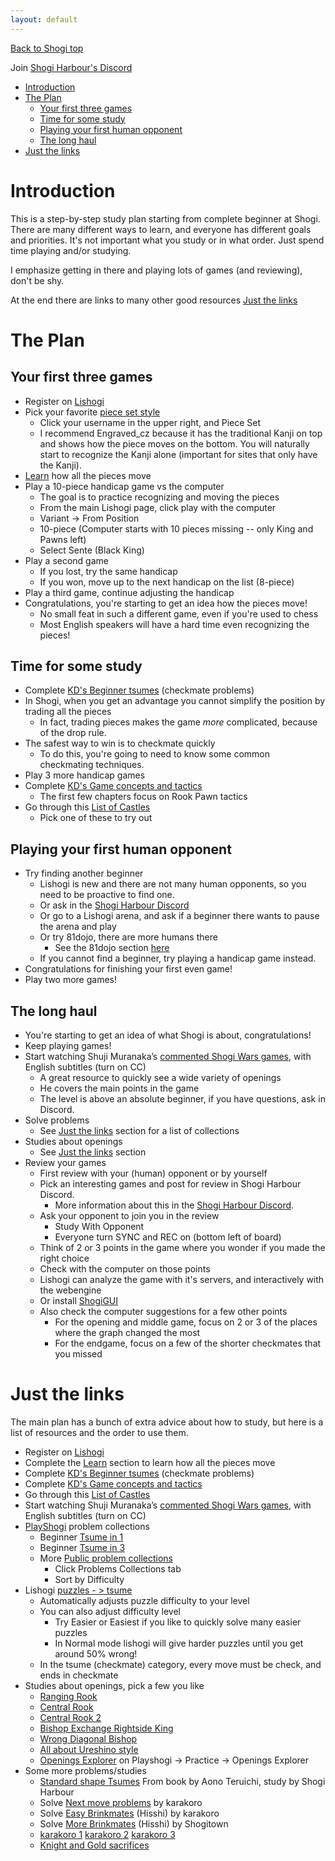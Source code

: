 ```yaml
---
layout: default
---
```


[Back to Shogi top](intro)

Join [Shogi Harbour's Discord](https://discord.gg/wggn65v)

-   [Introduction](#introduction)
-   [The Plan](#the-plan)
    -   [Your first three games](#your-first-three-games)
    -   [Time for some study](#time-for-some-study)
    -   [Playing your first human opponent](#playing-your-first-human-opponent)
    -   [The long haul](#the-long-haul)
-   [Just the links](#just-the-links)

# Introduction

This is a step-by-step study plan starting from complete beginner at Shogi.
There are many different ways to learn, and everyone has different
goals and priorities. It's not important what you study or in what order.
Just spend time playing and/or studying.

I emphasize getting in there and playing lots of games (and reviewing), don't be shy.

At the end there are links to many other good resources [Just the links](#just-the-links)

# The Plan

## Your first three games

-   Register on [Lishogi](https://lishogi.org)
-   Pick your favorite [piece set style](lishogi_pieces)
    -   Click your username in the upper right, and Piece Set
    -   I recommend Engraved_cz because it has the traditional Kanji on top and shows how the piece moves on the bottom.
        You will naturally start to recognize the Kanji alone (important for sites that only have the Kanji).
-   [Learn](https://lishogi.org/learn) how all the pieces move
-   Play a 10-piece handicap game vs the computer
    -   The goal is to practice recognizing and moving the pieces
    -   From the main Lishogi page, click play with the computer
    -   Variant -> From Position
    -   10-piece (Computer starts with 10 pieces missing -- only King and Pawns left)
    -   Select Sente (Black King)
-   Play a second game
    -   If you lost, try the same handicap
    -   If you won, move up to the next handicap on the list (8-piece)
-   Play a third game, continue adjusting the handicap
-   Congratulations, you're starting to get an idea how the pieces move!
    -   No small feat in such a different game, even if you're used to chess
    -   Most English speakers will have a hard time even recognizing the pieces!

## Time for some study

-   Complete [KD's Beginner tsumes](https://lishogi.org/study/4XssSDlR) (checkmate problems)
-   In Shogi, when you get an advantage you cannot simplify the position by trading all the pieces
    -   In fact, trading pieces makes the game _more_ complicated, because of the drop rule.
-   The safest way to win is to checkmate quickly
    -   To do this, you're going to need to know some common checkmating techniques.
-   Play 3 more handicap games
-   Complete [KD's Game concepts and tactics](https://lishogi.org/study/cgqKMj1v)
    -   The first few chapters focus on Rook Pawn tactics
-   Go through this [List of Castles](https://lishogi.org/study/O591ZfdK)
    -   Pick one of these to try out

## Playing your first human opponent

-   Try finding another beginner
    -   Lishogi is new and there are not many human opponents, so you need to be proactive to find one.
    -   Or ask in the [Shogi Harbour Discord](https://discord.gg/wggn65v)
    -   Or go to a Lishogi arena, and ask if a beginner there wants to pause the arena and play
    -   Or try 81dojo, there are more humans there
        -   See the 81dojo section [here](intro)
    -   If you cannot find a beginner, try playing a handicap game instead.
-   Congratulations for finishing your first even game!
-   Play two more games!

## The long haul

-   You're starting to get an idea of what Shogi is about, congratulations!
-   Keep playing games!
-   Start watching Shuji Muranaka’s [commented Shogi Wars games](https://www.youtube.com/playlist?list=PLi002ZNuMn65AZlsQJNnl4MVm_gjh4DV_), with English subtitles (turn on CC)
    -   A great resource to quickly see a wide variety of openings
    -   He covers the main points in the game
    -   The level is above an absolute beginner, if you have questions, ask in Discord.
-   Solve problems
    -   See [Just the links](#just-the-links) section for a list of collections
-   Studies about openings
    -   See [Just the links](#just-the-links) section
-   Review your games
    -   First review with your (human) opponent or by yourself
    -   Pick an interesting games and post for review in Shogi Harbour Discord.
        -   More information about this in the [Shogi Harbour Discord](https://discord.gg/wggn65v).
    -   Ask your opponent to join you in the review
        -   Study With Opponent
        -   Everyone turn SYNC and REC on (bottom left of board)
    -   Think of 2 or 3 points in the game where you wonder if you made the right choice
    -   Check with the computer on those points
    -   Lishogi can analyze the game with it's servers, and interactively with the webengine
    -   Or install [ShogiGUI](https://drive.google.com/file/d/1c1ceiA24FYA8_s8goBMvdQOvsBi2HVFb)
    -   Also check the computer suggestions for a few other points
        -   For the opening and middle game, focus on 2 or 3 of the places where the graph changed the most
        -   For the endgame, focus on a few of the shorter checkmates that you missed

# Just the links

The main plan has a bunch of extra advice about how to study, but here is a
list of resources and the order to use them.

-   Register on [Lishogi](https://lishogi.org)
-   Complete the [Learn](https://lishogi.org/learn) section to learn how all the pieces move
-   Complete [KD's Beginner tsumes](https://lishogi.org/study/4XssSDlR) (checkmate problems)
-   Complete [KD's Game concepts and tactics](https://lishogi.org/study/cgqKMj1v)
-   Go through this [List of Castles](https://lishogi.org/study/O591ZfdK)
-   Start watching Shuji Muranaka’s [commented Shogi Wars games](https://www.youtube.com/playlist?list=PLi002ZNuMn65AZlsQJNnl4MVm_gjh4DV_), with English subtitles (turn on CC)
-   [PlayShogi](http://playshogi.com) problem collections
    -   Beginner [Tsume in 1](https://playshogi.com/#Problems:7:0:null)
    -   Beginner [Tsume in 3](https://playshogi.com/#Problems:19:0:null)
    -   More [Public problem collections](https://playshogi.com/#PublicCollections:null)
        -   Click Problems Collections tab
        -   Sort by Difficulty
-   Lishogi [puzzles - > tsume](https://lishogi.org/training/tsume)
    -   Automatically adjusts puzzle difficulty to your level
    -   You can also adjust difficulty level
        -   Try Easier or Easiest if you like to quickly solve many easier puzzles
        -   In Normal mode lishogi will give harder puzzles until you get around 50% wrong!
    -   In the tsume (checkmate) category, every move must be check, and ends in checkmate
-   Studies about openings, pick a few you like
    -   [Ranging Rook](https://lishogi.org/study/eo0pa339)
    -   [Central Rook](https://lishogi.org/study/8L2ZWmEy)
    -   [Central Rook 2](https://lishogi.org/study/T6GPWhvE)
    -   [Bishop Exchange Rightside King](https://lishogi.org/study/1aG4uoEP)
    -   [Wrong Diagonal Bishop](https://lishogi.org/study/A7danIVZ)
    -   [All about Ureshino style](https://lishogi.org/study/1EZOLd9i)
    -   [Openings Explorer](https://playshogi.com/#Openings:lnsgkgsnl/1r5b1/ppppppppp/9/9/9/PPPPPPPPP/1B5R1/LNSGKGSNL%20b%20-) on Playshogi -> Practice -> Openings Explorer
-   Some more problems/studies
    -   [Standard shape Tsumes](https://lishogi.org/study/AauH6dBj) From book by Aono Teruichi, study by Shogi Harbour
    -   Solve [Next move problems](https://lishogi.org/study/EBB09B2r) by karakoro
    -   Solve [Easy Brinkmates](https://lishogi.org/study/kDG1whmZ) (Hisshi) by karakoro
    -   Solve [More Brinkmates](https://lishogi.org/study/ER1gVQZM) (Hisshi) by Shogitown
    -   [karakoro 1](https://lishogi.org/study/Ke2kN7y8) [karakoro 2](https://lishogi.org/study/TAwMYdcw) [karakoro 3](https://lishogi.org/study/Fookcq1d)
    -   [Knight and Gold sacrifices](https://lishogi.org/study/5kMrKUiG)
